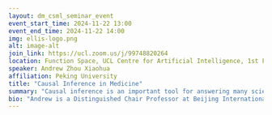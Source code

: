 ```yaml
---
layout: dm_csml_seminar_event
event_start_time: 2024-11-22 13:00
event_end_time: 2024-11-22 14:00
img: ellis-logo.png
alt: image-alt
join_link: https://ucl.zoom.us/j/99748820264
location: Function Space, UCL Centre for Artificial Intelligence, 1st Floor, 90 High Holborn, London WC1V 6BH
speaker: Andrew Zhou Xiaohua
affiliation: Peking University
title: "Causal Inference in Medicine"
summary: "Causal inference is an important tool for answering many scientific questions in medicine. However, many statistical and machine learning methods can only provide association answers. Research in medicine usually involves complex sceneries, and causal inference in complex sceneries becomes more complicated, particularly regarding to causal estimands and their identifiability. In this talk, I discuss how to make causal inference methods in medicine. First, I discuss causal inference methods for randomized trials with concurrent events. Randomized trials are often considered the gold standard design for evaluating causality for new interventions, for example, interventions aimed at improving service delivery, organization, quality, financing, and health care outcomes. In practice, however, many randomized protocol violations can occur for various reasons, and trials that do not fully adhere to protocol, concomitant problems such as truncation by death and rescue medication can occur. In such destructive randomized trials, standard estimation methods are no longer fully valid. In this talk, I discuss the new developments in causal inference in three violations of the ideal randomized scheme. Second, I discuss causal inference in precision medicine. Patients need to choose the best treatment plan according to their own conditions, and doctors need to choose the most suitable patient for personalized treatment according to the characteristics of each treatment plan. The selection of individualized treatment plans in precision medicine involves the intersection of multiple disciplines, such as medicine, probability and statistics, computational mathematics, and applied mathematics. Third, I discuss causal inference methods when the outcome of interest is latent and has to be estimated from data. Finally，I discuss causal inference for recommender systems."
bio: "Andrew is a Distinguished Chair Professor at Beijing International Center for Mathematical Research, and Chair of Department of Biostatistics at Peking University. "
---
```

